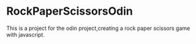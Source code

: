 # RockPaperScissorsOdin

This is a project for the odin project,creating a rock paper scissors game with javascript.
